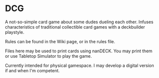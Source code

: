 # DCG
A not-so-simple card game about some dudes dueling each other. Infuses characteristics of traditional collectible card games with a deckbuilder playstyle.

Rules can be found in the Wiki page, or in the rules file.

Files here may be used to print cards using nanDECK. You may print them or use Tabletop Simulator to play the game.

Currently intended for physical gamespace. I may develop a digital version if and when I'm competent.
